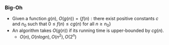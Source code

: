 ### Big-Oh

- Given a function $g(n)$, $O(g(n))=\{ f(n): \text{there exist positive constants } c \text{ and } n_0 \text{ such that } 0 \le f(n) \le cg(n) \text{ for all } n \geq n_0 \}$   
- An algorithm takes $O(g(n))$ if its running time is upper-bounded by $cg(n)$.
	- $O(n), O(nlogn), O(n^2), O(2^n)$

